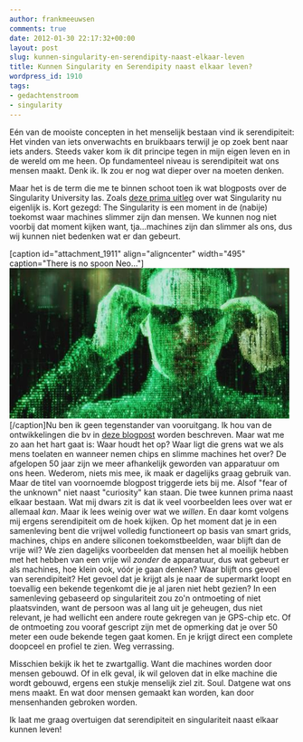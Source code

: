 ```yaml
---
author: frankmeeuwsen
comments: true
date: 2012-01-30 22:17:32+00:00
layout: post
slug: kunnen-singularity-en-serendipity-naast-elkaar-leven
title: Kunnen Singularity en Serendipity naast elkaar leven?
wordpress_id: 1910
tags:
- gedachtenstroom
- singularity
---
```


Eén van de mooiste concepten in het menselijk bestaan vind ik serendipiteit: Het vinden van iets onverwachts en bruikbaars terwijl je op zoek bent naar iets anders. Steeds vaker kom ik dit principe tegen in mijn eigen leven en in de wereld om me heen. Op fundamenteel niveau is serendipiteit wat ons mensen maakt. Denk ik. Ik zou er nog wat dieper over na moeten denken.

Maar het is de term die me te binnen schoot toen ik wat blogposts over de Singularity University las. Zoals [deze prima uitleg](http://singularityuniversity.nl/Blog/BlogEN/tabid/368/YearMonth/201201/ItemID/9/Default.aspx?Title=APedestrian%CA%BCsGuidetoSingularity) over wat Singularity nu eigenlijk is. Kort gezegd: The Singularity is een moment in de (nabije) toekomst waar machines slimmer zijn dan mensen. We kunnen nog niet voorbij dat moment kijken want, tja...machines zijn dan slimmer als ons, dus wij kunnen niet bedenken wat er dan gebeurt.

[caption id="attachment_1911" align="aligncenter" width="495" caption="There is no spoon Neo..."]![](../images/uploadimages/matrix071.jpg)[/caption]Nu ben ik geen tegenstander van vooruitgang. Ik hou van de ontwikkelingen die bv in [deze blogpost](http://singularityuniversity.nl/Blog/BlogEN/tabid/368/YearMonth/201201/ItemID/11/Title/Replacefearoftheunknownwithcuriosity/Default.aspx) worden beschreven. Maar wat me zo aan het hart gaat is: Waar houdt het op? Waar ligt die grens wat we als mens toelaten en wanneer nemen chips en slimme machines het over? De afgelopen 50 jaar zijn we meer afhankelijk geworden van apparatuur om ons heen. Wederom, niets mis mee, ik maak er dagelijks graag gebruik van. Maar de titel van voornoemde blogpost triggerde iets bij me. Alsof "fear of the unknown" niet naast "curiosity" kan staan. Die twee kunnen prima naast elkaar bestaan. Wat mij dwars zit is dat ik veel voorbeelden lees over wat er allemaal _kan_. Maar ik lees weinig over wat we _willen_. En daar komt volgens mij ergens serendipiteit om de hoek kijken. Op het moment dat je in een samenleving bent die vrijwel volledig functioneert op basis van smart grids, machines, chips en andere siliconen toekomstbeelden, waar blijft dan de vrije wil? We zien dagelijks voorbeelden dat mensen het al moeilijk hebben met het hebben van een vrije wil _zonder_ de apparatuur, dus wat gebeurt er als machines, hoe klein ook, vóór je gaan denken? Waar blijft ons gevoel van serendipiteit? Het gevoel dat je krijgt als je naar de supermarkt loopt en toevallig een bekende tegenkomt die je al jaren niet hebt gezien? In een samenleving gebaseerd op singulariteit zou zo'n ontmoeting of niet plaatsvinden, want de persoon was al lang uit je geheugen, dus niet relevant, je had wellicht een andere route gekregen van je GPS-chip etc. Of de ontmoeting zou vooraf gescript zijn met de opmerking dat je over 50 meter een oude bekende tegen gaat komen. En je krijgt direct een complete doopceel en profiel te zien. Weg verrassing.

Misschien bekijk ik het te zwartgallig. Want die machines worden door mensen gebouwd. Of in elk geval, ik wil geloven dat in elke machine die wordt gebouwd, ergens een stukje menselijk ziel zit. Soul. Datgene wat ons mens maakt. En wat door mensen gemaakt kan worden, kan door mensenhanden gebroken worden.

Ik laat me graag overtuigen dat serendipiteit en singulariteit naast elkaar kunnen leven!
